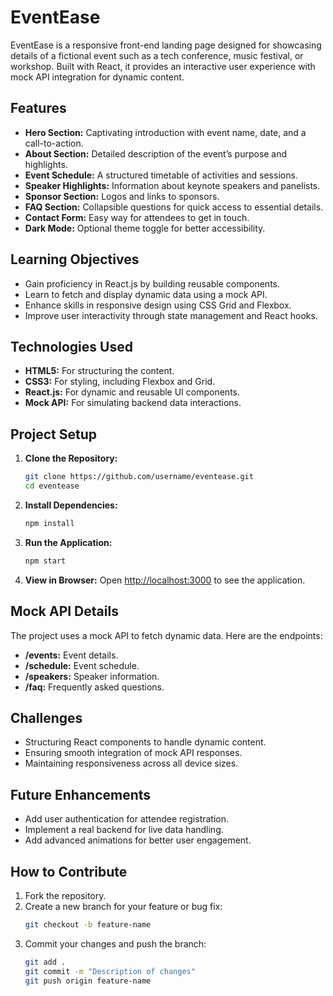 # EventEase

EventEase is a responsive front-end landing page designed for showcasing details of a fictional event such as a tech conference, music festival, or workshop. Built with React, it provides an interactive user experience with mock API integration for dynamic content.

## Features

- **Hero Section:** Captivating introduction with event name, date, and a call-to-action.
- **About Section:** Detailed description of the event’s purpose and highlights.
- **Event Schedule:** A structured timetable of activities and sessions.
- **Speaker Highlights:** Information about keynote speakers and panelists.
- **Sponsor Section:** Logos and links to sponsors.
- **FAQ Section:** Collapsible questions for quick access to essential details.
- **Contact Form:** Easy way for attendees to get in touch.
- **Dark Mode:** Optional theme toggle for better accessibility.

## Learning Objectives

- Gain proficiency in React.js by building reusable components.
- Learn to fetch and display dynamic data using a mock API.
- Enhance skills in responsive design using CSS Grid and Flexbox.
- Improve user interactivity through state management and React hooks.

## Technologies Used

- **HTML5:** For structuring the content.
- **CSS3:** For styling, including Flexbox and Grid.
- **React.js:** For dynamic and reusable UI components.
- **Mock API:** For simulating backend data interactions.

## Project Setup

1. **Clone the Repository:**

   ```bash
   git clone https://github.com/username/eventease.git
   cd eventease
   ```

2. **Install Dependencies:**

   ```bash
   npm install
   ```

3. **Run the Application:**

   ```bash
   npm start
   ```

4. **View in Browser:**
   Open [http://localhost:3000](http://localhost:3000) to see the application.

## Mock API Details

The project uses a mock API to fetch dynamic data. Here are the endpoints:

- **/events:** Event details.
- **/schedule:** Event schedule.
- **/speakers:** Speaker information.
- **/faq:** Frequently asked questions.

## Challenges

- Structuring React components to handle dynamic content.
- Ensuring smooth integration of mock API responses.
- Maintaining responsiveness across all device sizes.

## Future Enhancements

- Add user authentication for attendee registration.
- Implement a real backend for live data handling.
- Add advanced animations for better user engagement.

## How to Contribute

1. Fork the repository.
2. Create a new branch for your feature or bug fix:
   ```bash
   git checkout -b feature-name
   ```
3. Commit your changes and push the branch:
   ```bash
   git add .
   git commit -m "Description of changes"
   git push origin feature-name
    ```

